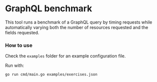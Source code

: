# GraphQL benchmark

This tool runs a benchmark of a GraphQL query by timing requests while automatically varying both the number of resources requested and the fields requested.

### How to use
Check the `examples` folder for an example configuration file.

Run with:

`go run cmd/main.go examples/exercises.json`
